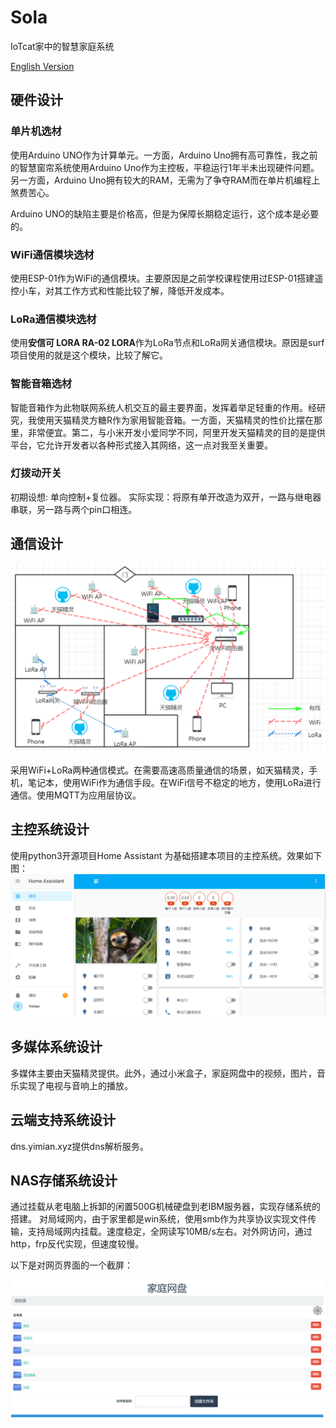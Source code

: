 # Sola

IoTcat家中的智慧家庭系统

[English Version](./README.md)

##  硬件设计

###  单片机选材
使用Arduino UNO作为计算单元。一方面，Arduino Uno拥有高可靠性，我之前的智慧窗帘系统使用Arduino Uno作为主控板，平稳运行1年半未出现硬件问题。另一方面，Arduino Uno拥有较大的RAM，无需为了争夺RAM而在单片机编程上煞费苦心。

Arduino UNO的缺陷主要是价格高，但是为保障长期稳定运行，这个成本是必要的。

###  WiFi通信模块选材

使用ESP-01作为WiFi的通信模块。主要原因是之前学校课程使用过ESP-01搭建遥控小车，对其工作方式和性能比较了解，降低开发成本。

###  LoRa通信模块选材

使用**安信可 LORA RA-02 LORA**作为LoRa节点和LoRa网关通信模块。原因是surf项目使用的就是这个模块，比较了解它。

###  智能音箱选材

智能音箱作为此物联网系统人机交互的最主要界面，发挥着举足轻重的作用。经研究，我使用天猫精灵方糖R作为家用智能音箱。一方面，天猫精灵的性价比摆在那里，非常便宜。第二，与小米开发小爱同学不同，阿里开发天猫精灵的目的是提供平台，它允许开发者以各种形式接入其网络，这一点对我至关重要。

###  灯拨动开关

初期设想: 单向控制+复位器。
实际实现：将原有单开改造为双开，一路与继电器串联，另一路与两个pin口相连。


##  通信设计


![Network Topology Diagram](docs/img/img_43b85bd4_1096x660_8_null_normal.png)


采用WiFi+LoRa两种通信模式。在需要高速高质量通信的场景，如天猫精灵，手机，笔记本，使用WiFi作为通信手段。在WiFi信号不稳定的地方，使用LoRa进行通信。使用MQTT为应用层协议。

##  主控系统设计

使用python3开源项目Home Assistant 为基础搭建本项目的主控系统。效果如下图：
![Sola Website](docs/img/Snipaste_2020-09-08_20-19-50.png)
##  多媒体系统设计

多媒体主要由天猫精灵提供。此外，通过小米盒子，家庭网盘中的视频，图片，音乐实现了电视与音响上的播放。

##  云端支持系统设计

dns.yimian.xyz提供dns解析服务。

##  NAS存储系统设计

通过挂载从老电脑上拆卸的闲置500G机械硬盘到老IBM服务器，实现存储系统的搭建。
对局域网内，由于家里都是win系统，使用smb作为共享协议实现文件传输，支持局域网内挂载。速度稳定，全网读写10MB/s左右。对外网访问，通过http，frp反代实现，但速度较慢。

以下是对网页界面的一个截屏：

![NAS Web Page](docs/img/Snipaste_2020-09-08_20-20-31.png)
